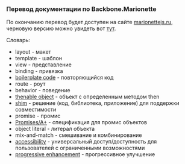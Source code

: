 ### Перевод документации по Backbone.Marionette

По окончанию перевод будет доступен на сайте [marionettejs.ru](http://marionettejs.ru), черновую версию можно увидеть вот [тут](http://instanceofpro.github.io/marionettejs.ru/).

Словарь:
* layout - макет
* template - шаблон
* view - представление
* binding - привязка
* [boilerplate code](http://en.wikipedia.org/wiki/Boilerplate_code) - повторяющийся код
* route - роут
* behavior - поведение
* [thenable object](http://promisesaplus.com/) - объект с определенным методом then
* [shim](http://en.wikipedia.org/wiki/Shim_(computing)) - решение (код, библиотека, приложение) для поддержки совместимости
* promise - промис
* [Promises/A+](http://promisesaplus.com/) - спецификация для промис объектов
* object literal - литерал объекта
* mix-and-match - смешивание и комбинирование
* [accessibility](http://www.w3.org/WAI/intro/accessibility.php) - универсальный доступ/доступность для пользователей с ограниченными возможностями
* [progressive enhancement](http://en.wikipedia.org/wiki/Progressive_enhancement) - прогрессивное улучшение
